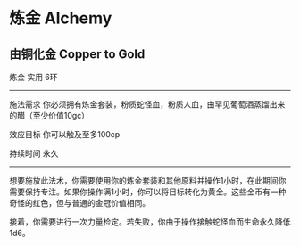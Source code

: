 # 炼金 Alchemy

## 由铜化金 Copper to Gold

炼金 实用 6环

------------------------------------------------------------------------

施法需求
你必须拥有炼金套装，粉质蛇怪血，粉质人血，由罕见葡萄酒蒸馏出来的醋（至少价值10gc）

效应目标 你可以触及至多100cp

持续时间 永久

------------------------------------------------------------------------

想要施放此法术，你需要使用你的炼金套装和其他原料并操作1小时，在此期间你需要保持专注。如果你操作满1小时，你可以将目标转化为黄金。这些金币有一种奇怪的红色，但与普通的金冠价值相同。

接着，你需要进行一次力量检定。若失败，你由于操作接触蛇怪血而生命永久降低1d6。
